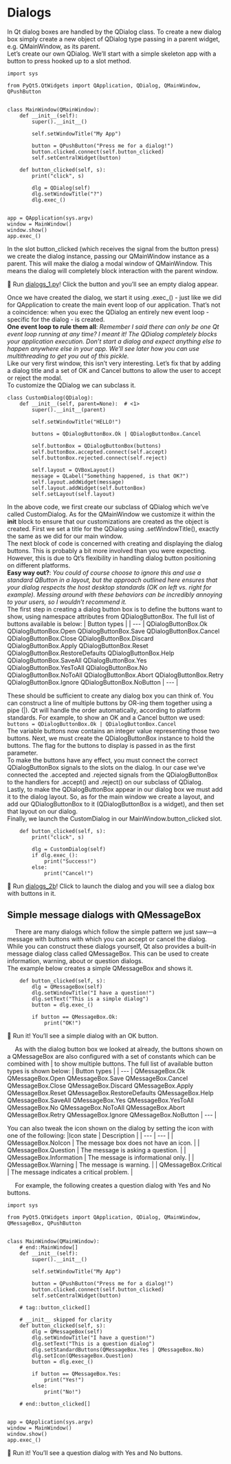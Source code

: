 # Dialogs
In Qt dialog boxes are handled by the QDialog class. To create a new dialog
box simply create a new object of QDialog type passing in a parent widget, e.g.
QMainWindow, as its parent. \
Let’s create our own QDialog. We’ll start with a simple skeleton app with a
button to press hooked up to a slot method.

```
import sys

from PyQt5.QtWidgets import QApplication, QDialog, QMainWindow, QPushButton


class MainWindow(QMainWindow):
    def __init__(self):
        super().__init__()

        self.setWindowTitle("My App")

        button = QPushButton("Press me for a dialog!")
        button.clicked.connect(self.button_clicked)
        self.setCentralWidget(button)

    def button_clicked(self, s):
        print("click", s)

        dlg = QDialog(self)
        dlg.setWindowTitle("?")
        dlg.exec_()


app = QApplication(sys.argv)
window = MainWindow()
window.show()
app.exec_()
```

In the slot button_clicked (which receives the signal from the button press) we
create the dialog instance, passing our QMainWindow instance as a parent. This
will make the dialog a modal window of QMainWindow. This means the dialog
will completely block interaction with the parent window.

🚀 Run [dialogs_1.py](https://github.com/phuoctan4141/python/blob/main/pythonGUIs/Basic%20PyQt5%20Features/Dialogs/dialogs_1.py)! Click the button and you’ll see an empty dialog appear.

Once we have created the dialog, we start it using .exec_() - just like we did
for QApplication to create the main event loop of our application. That’s not a
coincidence: when you exec the QDialog an entirely new event loop - specific
for the dialog - is created. \
**One event loop to rule them all**: *Remember I said there can only be one Qt event loop running at any time? I meant it! The QDialog completely blocks your application execution. Don’t start a dialog and expect anything else to happen anywhere else in your app. We’ll see later how you can use multithreading to get you out of this pickle.* \
Like our very first window, this isn’t very interesting. Let’s fix that by adding a dialog title and a set of OK and Cancel buttons to allow the user to accept or reject the modal. \
To customize the QDialog we can subclass it.

```
class CustomDialog(QDialog):
    def __init__(self, parent=None):  # <1>
        super().__init__(parent)

        self.setWindowTitle("HELLO!")

        buttons = QDialogButtonBox.Ok | QDialogButtonBox.Cancel

        self.buttonBox = QDialogButtonBox(buttons)
        self.buttonBox.accepted.connect(self.accept)
        self.buttonBox.rejected.connect(self.reject)

        self.layout = QVBoxLayout()
        message = QLabel("Something happened, is that OK?")
        self.layout.addWidget(message)
        self.layout.addWidget(self.buttonBox)
        self.setLayout(self.layout)
```

In the above code, we first create our subclass of QDialog which we’ve called
CustomDialog. As for the QMainWindow we customize it within the __init__ block
to ensure that our customizations are created as the object is created. First
we set a title for the QDialog using .setWindowTitle(), exactly the same as we
did for our main window. \
The next block of code is concerned with creating and displaying the dialog
buttons. This is probably a bit more involved than you were expecting.
However, this is due to Qt’s flexibility in handling dialog button positioning
on different platforms. \
**Easy way out?**: *You could of course choose to ignore this and use a standard
QButton in a layout, but the approach outlined here ensures
that your dialog respects the host desktop standards (OK on
left vs. right for example). Messing around with these
behaviors can be incredibly annoying to your users, so I
wouldn’t recommend it.* \
The first step in creating a dialog button box is to define the buttons want to
show, using namespace attributes from QDialogButtonBox. The full list of
buttons available is below:
| Button types |
| --- |
QDialogButtonBox.Ok
QDialogButtonBox.Open
QDialogButtonBox.Save
QDialogButtonBox.Cancel
QDialogButtonBox.Close
QDialogButtonBox.Discard
QDialogButtonBox.Apply
QDialogButtonBox.Reset
QDialogButtonBox.RestoreDefaults
QDialogButtonBox.Help
QDialogButtonBox.SaveAll
QDialogButtonBox.Yes
QDialogButtonBox.YesToAll
QDialogButtonBox.No
QDialogButtonBox.NoToAll
QDialogButtonBox.Abort
QDialogButtonBox.Retry
QDialogButtonBox.Ignore
QDialogButtonBox.NoButton
| --- |

These should be sufficient to create any dialog box you can think of. You can
construct a line of multiple buttons by OR-ing them together using a pipe (|).
Qt will handle the order automatically, according to platform standards. For
example, to show an OK and a Cancel button we used:
``` buttons = QDialogButtonBox.Ok | QDialogButtonBox.Cancel ``` \
The variable buttons now contains an integer value representing those two
buttons. Next, we must create the QDialogButtonBox instance to hold the
buttons. The flag for the buttons to display is passed in as the first parameter. \
To make the buttons have any effect, you must connect the correct
QDialogButtonBox signals to the slots on the dialog. In our case we’ve
connected the .accepted and .rejected signals from the QDialogButtonBox to
the handlers for .accept() and .reject() on our subclass of QDialog. \
Lastly, to make the QDialogButtonBox appear in our dialog box we must add it
to the dialog layout. So, as for the main window we create a layout, and add
our QDialogButtonBox to it (QDialogButtonBox is a widget), and then set that
layout on our dialog. \
Finally, we launch the CustomDialog in our MainWindow.button_clicked slot.

```
    def button_clicked(self, s):
        print("click", s)

        dlg = CustomDialog(self)
        if dlg.exec_():
            print("Success!")
        else:
            print("Cancel!")
```

🚀 Run [dialogs_2b](https://github.com/phuoctan4141/python/blob/main/pythonGUIs/Basic%20PyQt5%20Features/Dialogs/dialogs_2b.py)! Click to launch the dialog and you will see a dialog box with buttons in it.

## Simple message dialogs with QMessageBox
&emsp; There are many dialogs which follow the simple pattern we just saw—a message with buttons with which you can accept or cancel the dialog. While you can construct these dialogs yourself, Qt also provides a built-in message dialog class called QMessageBox. This can be used to create information, warning, about or question dialogs. \
The example below creates a simple QMessageBox and shows it.

```
    def button_clicked(self, s):
        dlg = QMessageBox(self)
        dlg.setWindowTitle("I have a question!")
        dlg.setText("This is a simple dialog")
        button = dlg.exec_()

        if button == QMessageBox.Ok:
            print("OK!")
```

🚀 Run it! You’ll see a simple dialog with an OK button.

&emsp; As with the dialog button box we looked at already, the buttons shown on a QMessageBox are also configured with a set of constants which can be combined with | to show multiple buttons. The full list of available button types is shown below:
| Button types |
| --- |
QMessageBox.Ok
QMessageBox.Open
QMessageBox.Save
QMessageBox.Cancel
QMessageBox.Close
QMessageBox.Discard
QMessageBox.Apply
QMessageBox.Reset
QMessageBox.RestoreDefaults
QMessageBox.Help
QMessageBox.SaveAll
QMessageBox.Yes
QMessageBox.YesToAll
QMessageBox.No
QMessageBox.NoToAll
QMessageBox.Abort
QMessageBox.Retry
QMessageBox.Ignore
QMessageBox.NoButton
| --- |

You can also tweak the icon shown on the dialog by setting the icon with one of the following:
|Icon state | Description |
| --- | --- |
| QMessageBox.NoIcon | The message box does not have an icon. |
| QMessageBox.Question | The message is asking a question. |
| QMessageBox.Information | The message is informational only. |
| QMessageBox.Warning | The message is warning. |
| QMessageBox.Critical | The message indicates a critical problem. |

&emsp; For example, the following creates a question dialog with Yes and No buttons.

```
import sys

from PyQt5.QtWidgets import QApplication, QDialog, QMainWindow, QMessageBox, QPushButton


class MainWindow(QMainWindow):
    # end::MainWindow[]
    def __init__(self):
        super().__init__()

        self.setWindowTitle("My App")

        button = QPushButton("Press me for a dialog!")
        button.clicked.connect(self.button_clicked)
        self.setCentralWidget(button)

    # tag::button_clicked[]

    # __init__ skipped for clarity
    def button_clicked(self, s):
        dlg = QMessageBox(self)
        dlg.setWindowTitle("I have a question!")
        dlg.setText("This is a question dialog")
        dlg.setStandardButtons(QMessageBox.Yes | QMessageBox.No)
        dlg.setIcon(QMessageBox.Question)
        button = dlg.exec_()

        if button == QMessageBox.Yes:
            print("Yes!")
        else:
            print("No!")

    # end::button_clicked[]


app = QApplication(sys.argv)
window = MainWindow()
window.show()
app.exec_()
```

🚀 Run it! You’ll see a question dialog with Yes and No buttons.
